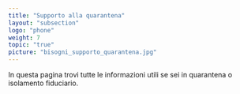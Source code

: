 ```yaml
---
title: "Supporto alla quarantena"
layout: "subsection"
logo: "phone"
weight: 7
topic: "true"
picture: "bisogni_supporto_quarantena.jpg"
---
```


In questa pagina trovi tutte le informazioni utili se sei in quarantena o isolamento fiduciario.
